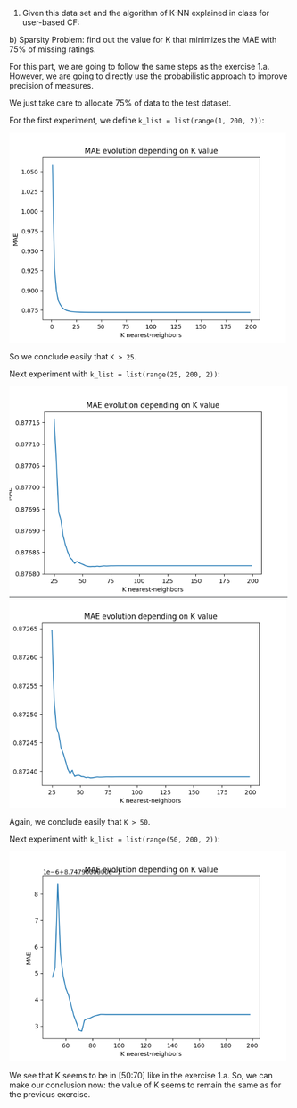 1. Given this data set and the algorithm of K-NN explained in class for user-based CF:

b) Sparsity Problem: find out the value for K that minimizes the MAE with 75% of missing ratings.

For this part, we are going to follow the same steps as the exercise 1.a. However, we are going to directly use the
probabilistic approach to improve precision of measures.

We just take care to allocate 75% of data to the test dataset.

For the first experiment, we define `k_list = list(range(1, 200, 2))`:

![img.png](img/img-3.png)

So we conclude easily that `K > 25`.

Next experiment with `k_list = list(range(25, 200, 2))`:

![img.png](img/img-4.png)
![img.png](img/img-5.png)

Again, we conclude easily that `K > 50`.

Next experiment with `k_list = list(range(50, 200, 2))`:

![img.png](img/img-6.png)

We see that K seems to be in [50:70] like in the exercise 1.a. So, we can make our conclusion now: the value of K seems
to remain the same as for the previous exercise.
